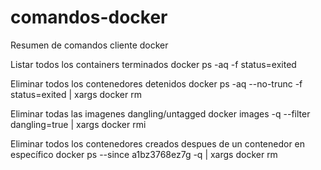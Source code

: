 # comandos-docker
Resumen de comandos cliente docker

Listar todos los containers terminados
docker ps -aq -f status=exited

Eliminar todos los contenedores detenidos
docker ps -aq --no-trunc -f status=exited | xargs docker rm

Eliminar todas las imagenes dangling/untagged
docker images -q --filter dangling=true | xargs docker rmi


Eliminar todos los contenedores creados despues de un contenedor en específico
docker ps --since a1bz3768ez7g -q | xargs docker rm
